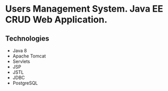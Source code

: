 # Users Management System. Java EE CRUD Web Application.
## Technologies
* Java 8
* Apache Tomcat
* Servlets
* JSP
* JSTL
* JDBC
* PostgreSQL
